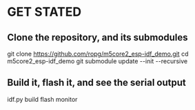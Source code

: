 # GET STATED

## Clone the repository, and its submodules
git clone https://github.com/ropg/m5core2_esp-idf_demo.git
cd m5core2_esp-idf_demo
git submodule update --init --recursive

## Build it, flash it, and see the serial output
idf.py build flash monitor